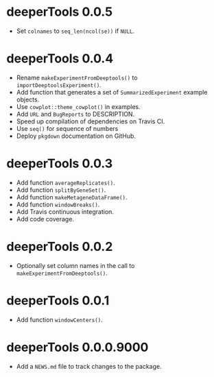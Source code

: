 # deeperTools 0.0.5

* Set `colnames` to `seq_len(ncol(se))` if `NULL`.

# deeperTools 0.0.4

* Rename `makeExperimentFromDeeptools()` to `importDeeptoolsExperiment()`.
* Add function that generates a set of `SummarizedExperiment` example objects.
* Use `cowplot::theme_cowplot()` in examples.
* Add `URL` and `BugReports` to DESCRIPTION.
* Speed up compilation of dependencies on Travis CI.
* Use `seq()` for sequence of numbers
* Deploy `pkgdown` documentation on GitHub.

# deeperTools 0.0.3

* Add function `averageReplicates()`.
* Add function `splitByGeneSet()`.
* Add function `makeMetageneDataFrame()`.
* Add function `windowBreaks()`.
* Add Travis continuous integration.
* Add code coverage.

# deeperTools 0.0.2

* Optionally set column names in the call to `makeExperimentFromDeeptools()`.

# deeperTools 0.0.1

* Add function `windowCenters()`.

# deeperTools 0.0.0.9000

* Add a `NEWS.md` file to track changes to the package.
